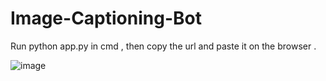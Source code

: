 # Image-Captioning-Bot

Run python app.py in cmd , then copy the url and paste it on the browser .

![image](https://user-images.githubusercontent.com/85934392/176437422-9e57c7d0-ee58-4ea9-b3a5-ff75e588b615.jpg)
